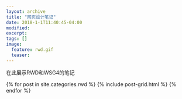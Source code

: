 ```yaml
---
layout: archive
title: "网页设计笔记"
date: 2018-1-1T11:40:45-04:00
modified:
excerpt: 
tags: []
image: 
  feature: rwd.gif
  teaser:
---
```


在此展示RWD和WSG4的笔记

<div class="tiles">
{% for post in site.categories.rwd %}
  {% include post-grid.html %}
{% endfor %}
</div><!-- /.tiles 把所有categories 有 rwd 的列出来-->